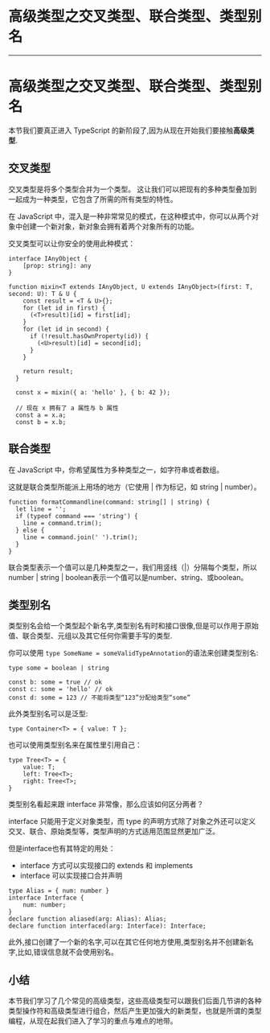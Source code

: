 
# 高级类型之交叉类型、联合类型、类型别名
---

# 高级类型之交叉类型、联合类型、类型别名

本节我们要真正进入 TypeScript 的新阶段了,因为从现在开始我们要接触**高级类型**.

## 交叉类型

交叉类型是将多个类型合并为一个类型。 这让我们可以把现有的多种类型叠加到一起成为一种类型，它包含了所需的所有类型的特性。

在 JavaScript 中，混入是一种非常常见的模式，在这种模式中，你可以从两个对象中创建一个新对象，新对象会拥有着两个对象所有的功能。

交叉类型可以让你安全的使用此种模式：

```
interface IAnyObject {
    [prop: string]: any
}

function mixin<T extends IAnyObject, U extends IAnyObject>(first: T, second: U): T & U {
    const result = <T & U>{};
    for (let id in first) {
      (<T>result)[id] = first[id];
    }
    for (let id in second) {
      if (!result.hasOwnProperty(id)) {
        (<U>result)[id] = second[id];
      }
    }
  
    return result;
  }
  
  const x = mixin({ a: 'hello' }, { b: 42 });
  
  // 现在 x 拥有了 a 属性与 b 属性
  const a = x.a;
  const b = x.b;
```

## 联合类型

在 JavaScript 中，你希望属性为多种类型之一，如字符串或者数组。

这就是联合类型所能派上用场的地方（它使用 | 作为标记，如 string | number）。

```
function formatCommandline(command: string[] | string) {
  let line = '';
  if (typeof command === 'string') {
    line = command.trim();
  } else {
    line = command.join(' ').trim();
  }
}
```

联合类型表示一个值可以是几种类型之一，我们用竖线（|）分隔每个类型，所以number | string | boolean表示一个值可以是number、string、或boolean。

## 类型别名

类型别名会给一个类型起个新名字,类型别名有时和接口很像,但是可以作用于原始值、联合类型、元组以及其它任何你需要手写的类型.

你可以使用 `type SomeName = someValidTypeAnnotation`的语法来创建类型别名:

```
type some = boolean | string

const b: some = true // ok
const c: some = 'hello' // ok
const d: some = 123 // 不能将类型“123”分配给类型“some”
```

此外类型别名可以是泛型:

```
type Container<T> = { value: T };
```

也可以使用类型别名来在属性里引用自己：

```
type Tree<T> = {
    value: T;
    left: Tree<T>;
    right: Tree<T>;
}
```

类型别名看起来跟 interface 非常像，那么应该如何区分两者？

interface 只能用于定义对象类型，而 type 的声明方式除了对象之外还可以定义交叉、联合、原始类型等，类型声明的方式适用范围显然更加广泛。

但是interface也有其特定的用处：

 -    interface 方式可以实现接口的 extends 和 implements
 -    interface 可以实现接口合并声明

```
type Alias = { num: number }
interface Interface {
    num: number;
}
declare function aliased(arg: Alias): Alias;
declare function interfaced(arg: Interface): Interface;
```

此外,接口创建了一个新的名字,可以在其它任何地方使用,类型别名并不创建新名字,比如,错误信息就不会使用别名。

## 小结

本节我们学习了几个常见的高级类型，这些高级类型可以跟我们后面几节讲的各种类型操作符和高级类型进行组合，然后产生更加强大的新类型，也就是所谓的类型编程，从现在起我们进入了学习的重点与难点的地带。
    